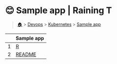 # 😊 Sample app  | Raining T

> [🏠](/) > [Devops](/devops) > [Kubernetes](/devops/Kubernetes) > [Sample app](/devops/Kubernetes/sample-app)

<table><thead><tr><th></th><th>Sample app</th></tr></thead><tbody><tr><td>1</td><td><a href="/devops/Kubernetes/sample-app/R">R</a></td></tr><tr><td>2</td><td><a href="/devops/Kubernetes/sample-app/README">README</a></td></tr></tbody></table>


